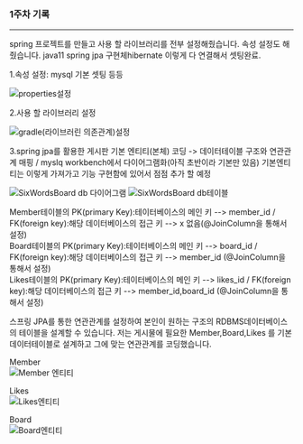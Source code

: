 ### 1주차 기록
---
spring 프로젝트를 만들고 사용 할 라이브러리를 전부 설정해줬습니다. 속성 설정도 해줬습니다. java11 spring jpa 구현체hibernate 이렇게 다 연결해서 셋팅완료.


1.속성 설정: mysql 기본 셋팅 등등

![properties설정](https://user-images.githubusercontent.com/100845256/159674519-e9473645-77e0-42c8-a7dd-ba57535e3476.PNG)

2.사용 할 라이브러리 설정

![gradle(라이브러린 의존관계)설정](https://user-images.githubusercontent.com/100845256/159674544-22fa5516-9cc0-40b8-a386-10b2788dded6.PNG)

3.spring jpa를 활용한 게시판 기본 엔티티(본체) 코딩 -> 데이터테이블 구조와 연관관계 매핑 / myslq workbench에서 다이어그램화(아직 초반이라 기본만 있음)
기본엔티티는 이렇게 가져가고 기능 구현함에 있어서 점점 추가 할 예정

![SixWordsBoard db 다이어그램](https://user-images.githubusercontent.com/100845256/159674552-7540c1fe-4b3c-409e-9eaf-2b01501d8cb0.PNG)
![SixWordsBoard db테이블](https://user-images.githubusercontent.com/100845256/159674560-f40d0f80-06ea-42e3-bd1e-65de306bc27d.PNG)

Member테이블의 PK(primary Key):테이터베이스의 메인 키 --> member_id /  FK(foreign key):해당 데이터베이스의 접근 키 --> x 없음(@JoinColumn을 통해서 설정)        
Board테이블의 PK(primary Key):테이터베이스의 메인 키 --> board_id /  FK(foreign key):해당 데이터베이스의 접근 키 --> member_id (@JoinColumn을 통해서 설정)         
Likes테이블의 PK(primary Key):테이터베이스의 메인 키 --> likes_id /  FK(foreign key):해당 데이터베이스의 접근 키 --> member_id,board_id (@JoinColumn을 통해서 설정)                     

스프링 JPA를 통한 연관관계를 설정하여 본인이 원하는 구조의 RDBMS데이터베이스의 테이블을 설계할 수 있습니다.
저는 게시물에 필요한  Member,Board,Likes 를 기본 데이터테이블로 설계하고 그에 맞는 연관관계를 코딩했습니다.

Member       
![Member 엔티티](https://user-images.githubusercontent.com/100845256/161729222-27064a74-b1fb-4e0d-8d7d-6ed498239208.PNG)

Likes     
  ![Likes엔티티](https://user-images.githubusercontent.com/100845256/161729455-cf7ef41a-8d08-4561-a712-f2ea828391a0.PNG)

Board     
  ![Board엔티티](https://user-images.githubusercontent.com/100845256/161729450-bbf070cc-3665-4b54-83ef-c64037036298.PNG)

